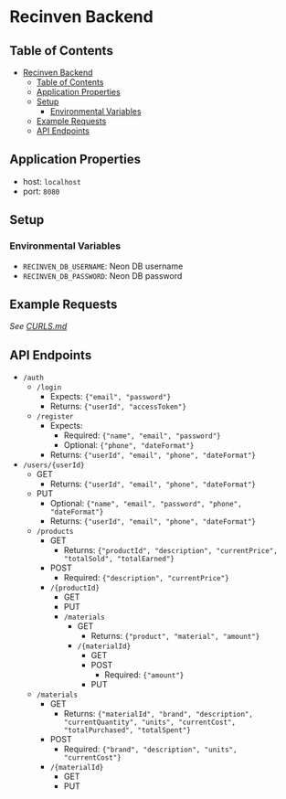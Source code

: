 # Recinven Backend

## Table of Contents
<!-- TOC -->
* [Recinven Backend](#recinven-backend)
  * [Table of Contents](#table-of-contents)
  * [Application Properties](#application-properties)
  * [Setup](#setup)
    * [Environmental Variables](#environmental-variables)
  * [Example Requests](#example-requests)
  * [API Endpoints](#api-endpoints)
<!-- TOC -->

## Application Properties
* host: `localhost`
* port: `8080`

## Setup
### Environmental Variables
* `RECINVEN_DB_USERNAME`: Neon DB username
* `RECINVEN_DB_PASSWORD`: Neon DB password

## Example Requests
_See [CURLS.md](./CURLS.md)_

## API Endpoints
* `/auth`
  * `/login`
    * Expects: `{"email", "password"}`
    * Returns: `{"userId", "accessToken"}`
  * `/register`
    * Expects:
      * Required: `{"name", "email", "password"}`
      * Optional: `{"phone", "dateFormat"}`
    * Returns: `{"userId", "email", "phone", "dateFormat"}`
* `/users/{userId}`
  * GET
    * Returns: `{"userId", "email", "phone", "dateFormat"}`
  * PUT
    * Optional: `{"name", "email", "password", "phone", "dateFormat"}`
    * Returns: `{"userId", "email", "phone", "dateFormat"}`
  * `/products`
    * GET
      * Returns: `{"productId", "description", "currentPrice", "totalSold", "totalEarned"}`
    * POST
      * Required: `{"description", "currentPrice"}`
    * `/{productId}`
      * GET
      * PUT
      * `/materials`
        * GET
          * Returns: `{"product", "material", "amount"}`
        * `/{materialId}`
          * GET
          * POST
            * Required: `{"amount"}`
          * PUT
  * `/materials`
    * GET
      * Returns: `{"materialId", "brand", "description", "currentQuantity", "units", "currentCost", "totalPurchased", "totalSpent"}`
    * POST
      * Required: `{"brand", "description", "units", "currentCost"}`
    * `/{materialId}`
      * GET
      * PUT